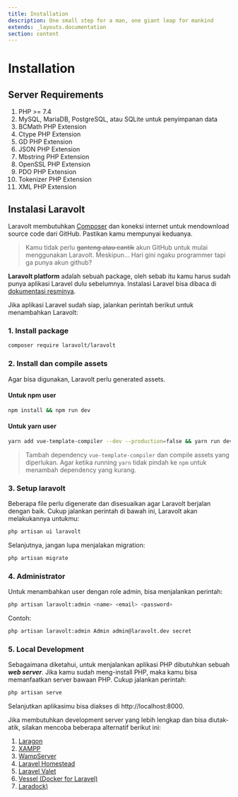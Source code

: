 ```yaml
---
title: Installation
description: One small step for a man, one giant leap for mankind
extends: _layouts.documentation
section: content
---
```


# Installation

## Server Requirements

1. PHP >= 7.4
2. MySQL, MariaDB, PostgreSQL, atau SQLite untuk penyimpanan data
3. BCMath PHP Extension
4. Ctype PHP Extension
5. GD PHP Extension
6. JSON PHP Extension
7. Mbstring PHP Extension
8. OpenSSL PHP Extension
9. PDO PHP Extension
10. Tokenizer PHP Extension
11. XML PHP Extension

## Instalasi Laravolt

Laravolt membutuhkan [Composer](https://getcomposer.org/) dan koneksi internet untuk mendownload source code dari GitHub. Pastikan kamu mempunyai keduanya.

> Kamu tidak perlu ~~ganteng atau cantik~~ akun GitHub untuk mulai menggunakan Laravolt. Meskipun... Hari gini ngaku programmer tapi ga punya akun github?

**Laravolt platform** adalah sebuah package, oleh sebab itu kamu harus sudah punya aplikasi Laravel dulu sebelumnya. Instalasi Laravel bisa dibaca di [dokumentasi resminya](https://laravel.com/docs/master#installing-laravel).

Jika aplikasi Laravel sudah siap, jalankan perintah berikut untuk menambahkan Laravolt:



### 1. Install package

```bash
composer require laravolt/laravolt
```



### 2. Install dan compile assets

Agar bisa digunakan, Laravolt perlu generated assets.


#### Untuk npm user

```bash
npm install && npm run dev
```


#### Untuk yarn user

```bash
yarn add vue-template-compiler --dev --production=false && yarn run dev
```

> Tambah dependency `vue-template-compiler` dan compile assets yang diperlukan.
> Agar ketika running `yarn` tidak pindah ke `npm` untuk menambah dependency yang kurang.



### 3. Setup laravolt

Beberapa file perlu digenerate dan disesuaikan agar Laravolt berjalan dengan baik. Cukup jalankan perintah di bawah ini, Laravolt akan melakukannya untukmu:

```bash
php artisan ui laravolt
```


Selanjutnya, jangan lupa menjalakan migration:

```bash
php artisan migrate
```



### 4. Administrator

Untuk menambahkan user dengan role admin, bisa menjalankan perintah:

```bash
php artisan laravolt:admin <name> <email> <password>
```

Contoh:

```bash
php artisan laravolt:admin Admin admin@laravolt.dev secret
```



### 5. Local Development

Sebagaimana diketahui, untuk menjalankan aplikasi PHP dibutuhkan sebuah ***web server***. Jika kamu sudah meng-install PHP, maka kamu bisa memanfaatkan server bawaan PHP. Cukup jalankan perintah:

```bash
php artisan serve
```

Selanjutkan aplikasimu bisa diakses di http://localhost:8000.

Jika membutuhkan development server yang lebih lengkap dan bisa diutak-atik, silakan mencoba beberapa alternatif berikut ini:

1. [Laragon](https://laragon.org/)
2. [XAMPP](https://www.apachefriends.org/index.html)
3. [WampServer](http://www.wampserver.com/en)
4. [Laravel Homestead](https://laravel.com/docs/8.x/homestead)
5. [Laravel Valet](https://laravel.com/docs/8.x/valet)
6. [Vessel (Docker for Laravel)](https://vessel.shippingdocker.com/)
6. [Laradock)](https://laradock.io/)
